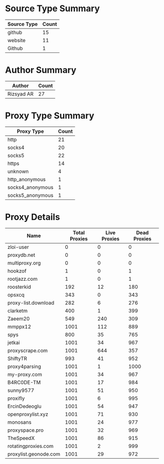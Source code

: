 # Source Type Summary

| Source Type | Count |
|-------------|-------|
| github | 15 |
| website | 11 |
| Github | 1 |


# Author Summary

| Author | Count |
|--------|-------|
| Rizsyad AR | 27 |


# Proxy Type Summary

| Proxy Type | Count |
|------------|-------|
| http | 21 |
| socks4 | 20 |
| socks5 | 22 |
| https | 14 |
| unknown | 4 |
| http_anonymous | 1 |
| socks4_anonymous | 1 |
| socks5_anonymous | 1 |


# Proxy Details

| Name | Total Proxies | Live Proxies | Dead Proxies |
|------|---------------|--------------|---------------|
| zloi-user | 0 | 0 | 0 |
| proxydb.net | 0 | 0 | 0 |
| multiproxy.org | 0 | 0 | 0 |
| hookzof | 1 | 0 | 1 |
| rootjazz.com | 1 | 0 | 1 |
| roosterkid | 192 | 12 | 180 |
| opsxcq | 343 | 0 | 343 |
| proxy-list.download | 282 | 6 | 276 |
| clarketm | 400 | 1 | 399 |
| Zaeem20 | 549 | 240 | 309 |
| mmppx12 | 1001 | 112 | 889 |
| spys | 800 | 35 | 765 |
| jetkai | 1001 | 34 | 967 |
| proxyscrape.com | 1001 | 644 | 357 |
| ShiftyTR | 993 | 41 | 952 |
| proxy4parsing | 1001 | 1 | 1000 |
| my-proxy.com | 1001 | 34 | 967 |
| B4RC0DE-TM | 1001 | 17 | 984 |
| sunny9577 | 1001 | 51 | 950 |
| proxifly | 1001 | 6 | 995 |
| ErcinDedeoglu | 1001 | 54 | 947 |
| openproxylist.xyz | 1001 | 71 | 930 |
| monosans | 1001 | 24 | 977 |
| proxyspace.pro | 1001 | 32 | 969 |
| TheSpeedX | 1001 | 86 | 915 |
| rotatingproxies.com | 1001 | 2 | 999 |
| proxylist.geonode.com | 1001 | 29 | 972 |
